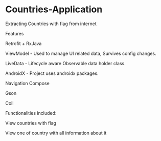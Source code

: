 # Countries-Application
Extracting Countries with flag from internet

Features

Retrofit + RxJava

ViewModel - Used to manage UI related data, Survives config changes.

LiveData - Lifecycle aware Observable data holder class.

AndroidX - Project uses androidx packages.

Navigation Compose

Gson

Coil

Functionalities included:

View countries with flag

View one of country with all information about it


